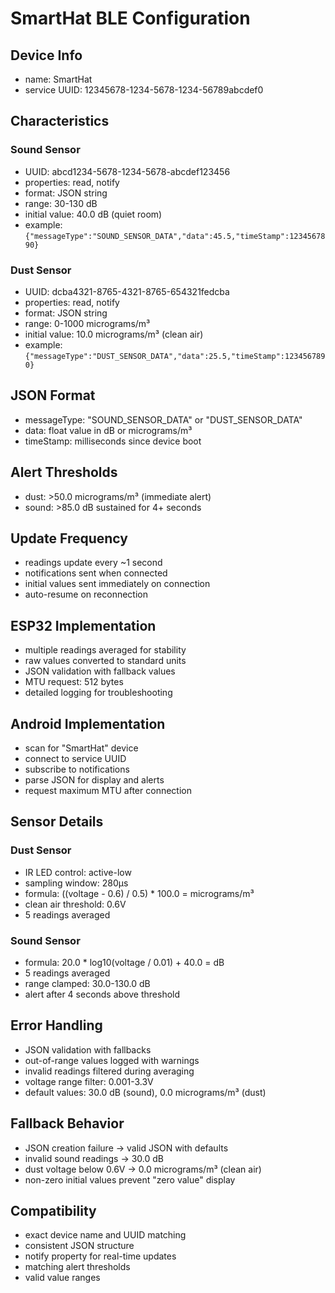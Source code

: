 # SmartHat BLE Configuration

## Device Info
- name: SmartHat
- service UUID: 12345678-1234-5678-1234-56789abcdef0

## Characteristics

### Sound Sensor
- UUID: abcd1234-5678-1234-5678-abcdef123456
- properties: read, notify
- format: JSON string
- range: 30-130 dB
- initial value: 40.0 dB (quiet room)
- example: `{"messageType":"SOUND_SENSOR_DATA","data":45.5,"timeStamp":1234567890}`

### Dust Sensor
- UUID: dcba4321-8765-4321-8765-654321fedcba
- properties: read, notify
- format: JSON string
- range: 0-1000 micrograms/m³
- initial value: 10.0 micrograms/m³ (clean air)
- example: `{"messageType":"DUST_SENSOR_DATA","data":25.5,"timeStamp":1234567890}`

## JSON Format
- messageType: "SOUND_SENSOR_DATA" or "DUST_SENSOR_DATA"
- data: float value in dB or micrograms/m³
- timeStamp: milliseconds since device boot

## Alert Thresholds
- dust: >50.0 micrograms/m³ (immediate alert)
- sound: >85.0 dB sustained for 4+ seconds

## Update Frequency
- readings update every ~1 second
- notifications sent when connected
- initial values sent immediately on connection
- auto-resume on reconnection

## ESP32 Implementation
- multiple readings averaged for stability
- raw values converted to standard units
- JSON validation with fallback values
- MTU request: 512 bytes
- detailed logging for troubleshooting

## Android Implementation
- scan for "SmartHat" device
- connect to service UUID
- subscribe to notifications
- parse JSON for display and alerts
- request maximum MTU after connection

## Sensor Details

### Dust Sensor
- IR LED control: active-low
- sampling window: 280µs
- formula: ((voltage - 0.6) / 0.5) * 100.0 = micrograms/m³
- clean air threshold: 0.6V
- 5 readings averaged

### Sound Sensor
- formula: 20.0 * log10(voltage / 0.01) + 40.0 = dB
- 5 readings averaged
- range clamped: 30.0-130.0 dB
- alert after 4 seconds above threshold

## Error Handling
- JSON validation with fallbacks
- out-of-range values logged with warnings
- invalid readings filtered during averaging
- voltage range filter: 0.001-3.3V
- default values: 30.0 dB (sound), 0.0 micrograms/m³ (dust)

## Fallback Behavior
- JSON creation failure → valid JSON with defaults
- invalid sound readings → 30.0 dB
- dust voltage below 0.6V → 0.0 micrograms/m³ (clean air)
- non-zero initial values prevent "zero value" display

## Compatibility
- exact device name and UUID matching
- consistent JSON structure
- notify property for real-time updates
- matching alert thresholds
- valid value ranges
